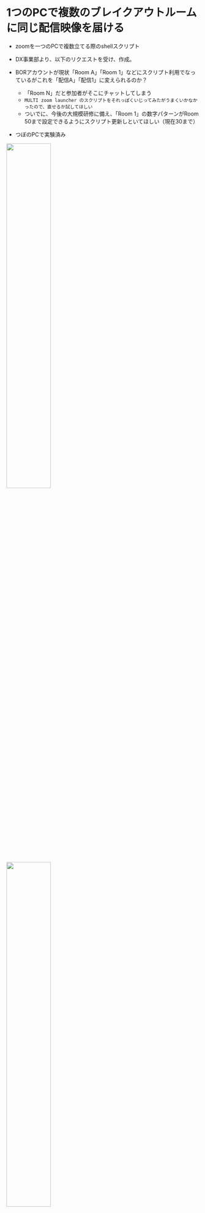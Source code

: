 #  1つのPCで複数のブレイクアウトルームに同じ配信映像を届ける
- zoomを一つのPCで複数立てる際のshellスクリプト
- DX事業部より、以下のリクエストを受け、作成。

- BORアカウントが現状「Room A」「Room 1」などにスクリプト利用でなっているがこれを「配信A」「配信1」に変えられるのか？
    - 「Room N」だと参加者がそこにチャットしてしまう
    - `MULTI zoom launcher のスクリプトをそれっぽくいじってみたがうまくいかなかったので、直せるか試してほしい`
    - ついでに、今後の大規模研修に備え、「Room 1」の数字パターンがRoom 50まで設定できるようにスクリプト更新しといてほしい（現在30まで）
- つぼのPCで実験済み
    
<p float="left">
  <img src="https://github.com/tsubomlik/multi-zoom-launcher-add-name-haishin/assets/78514031/65a9d199-e7af-432f-9964-6ac860663b07" width="48%" style="margin-right: 100px;"/>
  <img src="https://github.com/tsubomlik/multi-zoom-launcher-add-name-haishin/assets/78514031/0971afcf-7321-4356-9a02-374d854118e3" width="48%" /> 
</p>




    
